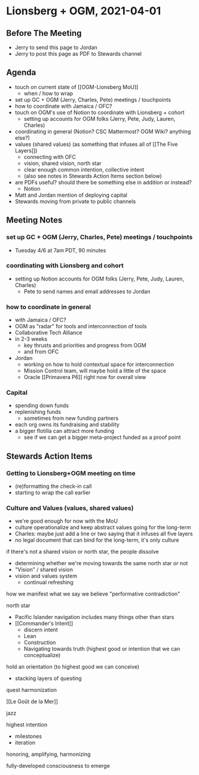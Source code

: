 # Lionsberg + OGM, 2021-04-01

## Before The Meeting
- Jerry to send this page to Jordan
- Jerry to post this page as PDF to Stewards channel

## Agenda
- touch on current state of [[OGM-Lionsberg MoU]]
	- when / how to wrap
- set up GC + OGM (Jerry, Charles, Pete) meetings / touchpoints
- how to coordinate with Jamaica / OFC?
- touch on OGM's use of Notion to coordinate with Lionsberg + cohort
	- setting up accounts for OGM folks (Jerry, Pete, Judy, Lauren, Charles)
- coordinating in general (Notion? CSC Mattermost? OGM Wiki? anything else?)
- values (shared values) (as something that infuses all of [[The Five Layers]])
	- connecting with OFC
	- vision, shared vision, north star
	- clear enough common intention, collective intent
	- (also see notes in Stewards Action Items section below)
- are PDFs useful? should there be something else in addition or instead?
	- Notion
- Matt and Jordan mention of deploying capital
- Stewards moving from private to public channels

## Meeting Notes

### set up GC + OGM (Jerry, Charles, Pete) meetings / touchpoints
- Tuesday 4/6 at 7am PDT, 90 minutes

### coordinating with Lionsberg and cohort
- setting up Notion accounts for OGM folks (Jerry, Pete, Judy, Lauren, Charles)
	- Pete to send names and email addresses to Jordan

### how to coordinate in general
- with Jamaica / OFC?
- OGM as "radar" for tools and interconnection of tools
- Collaborative Tech Alliance
- in 2-3 weeks
	- key thrusts and priorities and progress from OGM
	- and from OFC
- Jordan
	- working on how to hold contextual space for interconnection
	- Mission Control team, will maybe hold a little of the space
	- Oracle [[Primavera P6]] right now for overall view
	
### Capital

- spending down funds
- replenishing funds
	- sometimes from new funding partners
- each org owns its fundraising and stability
- a bigger flotilla can attract more funding
	- see if we can get a bigger meta-project funded as a proof point

## Stewards Action Items

### Getting to Lionsberg+OGM meeting on time
- (re)formatting the check-in call
- starting to wrap the call earlier

### Culture and Values (values, shared values)
- we're good enough for now with the MoU
- culture operationalize and keep abstract values going for the long-term
- Charles: maybe just add a line or two saying that it infuses all five layers
- no legal document that can bind for the long-term, it's only culture 

if there's not a shared vision or north star, the people dissolve
- determining whether we're moving towards the same north star or not
- "Vision" / shared vision
- vision and values system
	- continual refreshing

how we manifest what we say we believe
"performative contradiction"

north star
- Pacific Islander navigation includes many things other than stars
- [[Commander's Intent]]
	- discern intent
	- Lean
	- Construction
	- Navigating towards truth (highest good or intention that we can conceptualize)

hold an orientation (to highest good we can conceive)
- stacking layers of questing

quest harmonization

[[Le Goût de la Mer]]

jazz

highest intention
- milestones
- iteration

honoring, amplifying, harmonizing

fully-developed consciousness to emerge

